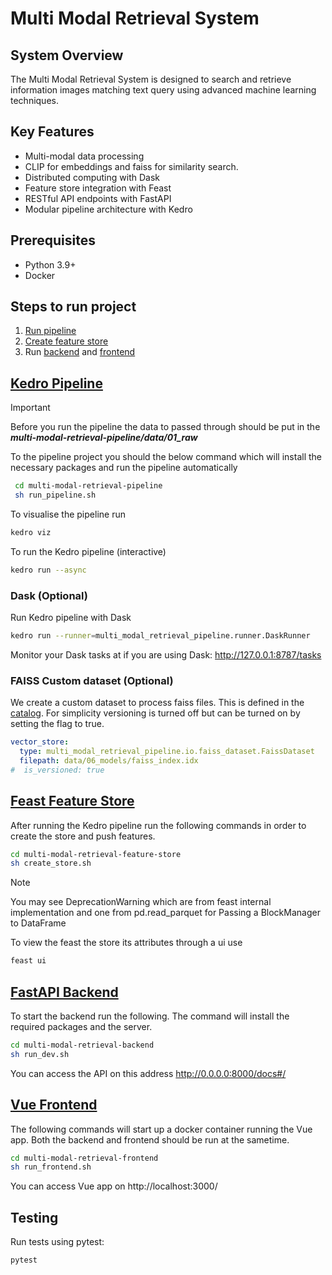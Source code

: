 # Multi Modal Retrieval System

## System Overview

The Multi Modal Retrieval System is designed to search and retrieve information images matching text query using advanced machine learning techniques.

## Key Features

- Multi-modal data processing
- CLIP for embeddings and faiss for similarity search.
- Distributed computing with Dask
- Feature store integration with Feast
- RESTful API endpoints with FastAPI
- Modular pipeline architecture with Kedro

## Prerequisites
- Python 3.9+
- Docker

## Steps to run project

1. [Run pipeline](multi-modal-retrieval-pipeline)
2. [Create feature store](multi-modal-retrieval-feature-store)
3. Run [backend](multi-modal-retrieval-backend) and [frontend](multi-modal-retrieval-frontend)


## [Kedro Pipeline](multi-modal-retrieval-pipeline)
> [!IMPORTANT]
Before you run the pipeline the data to passed through should be put in the ***multi-modal-retrieval-pipeline/data/01_raw***

To the pipeline project you should the below command which will install the necessary packages and run the pipeline automatically
```bash
 cd multi-modal-retrieval-pipeline
 sh run_pipeline.sh
```

To visualise the pipeline run
```bash
kedro viz
```

To run the Kedro pipeline (interactive)
```bash
kedro run --async
```
### Dask (Optional)

Run Kedro pipeline with Dask
```bash
kedro run --runner=multi_modal_retrieval_pipeline.runner.DaskRunner
```
Monitor your Dask tasks at if you are using Dask:
http://127.0.0.1:8787/tasks

### FAISS Custom dataset (Optional)
We create a custom dataset to process faiss files. This is defined in the [catalog](multi-modal-retrieval-pipeline/conf/base/catalog.yml).
For simplicity versioning is turned off but can be turned on by setting the flag to true.
```yml
vector_store:
  type: multi_modal_retrieval_pipeline.io.faiss_dataset.FaissDataset
  filepath: data/06_models/faiss_index.idx
#  is_versioned: true
```

## [Feast Feature Store](multi-modal-retrieval-feature-store)
After running the Kedro pipeline run the following commands in order to create the store and push features.
```bash
cd multi-modal-retrieval-feature-store
sh create_store.sh
```

> [!NOTE]
You may see DeprecationWarning which are from feast internal implementation and one from  pd.read_parquet for Passing a BlockManager to DataFrame


To view the feast the store its attributes through a ui use

```bash
feast ui
```

## [FastAPI Backend](multi-modal-retrieval-backend)

To start the backend run the following. The command will install the required packages and the server.

```bash
cd multi-modal-retrieval-backend
sh run_dev.sh
```
You can access the API on this address http://0.0.0.0:8000/docs#/

## [Vue Frontend](multi-modal-retrieval-backend)

The following commands will start up a docker container running the Vue app. Both the backend and frontend should be run at the sametime.

```bash
cd multi-modal-retrieval-frontend
sh run_frontend.sh
```
You can access Vue app on  http://localhost:3000/


## Testing

Run tests using pytest:

```bash
pytest
```
